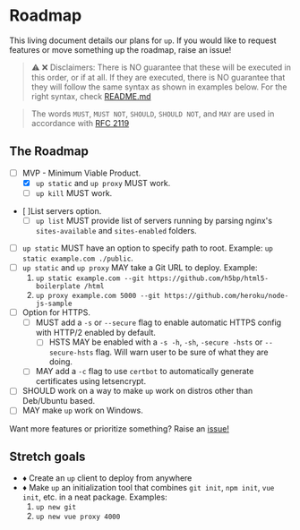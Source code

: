 # Roadmap

This living document details our plans for `up`. If you would like to request features or move something up the roadmap, raise an issue!

> ⚠️ ❌ Disclaimers: There is NO guarantee that these will be executed in this order, or if at all. If they are executed, there is NO guarantee that they will follow the same syntax as shown in examples below. For the right syntax, check [README.md](README.md)

> The words `MUST`, `MUST NOT`, `SHOULD`, `SHOULD NOT`, and `MAY` are used in accordance with [RFC 2119](https://tools.ietf.org/html/rfc2119)

## The Roadmap

- [ ] MVP - Minimum Viable Product.
  - [x] `up static` and `up proxy` MUST work.
  - [ ] `up kill` MUST work.
- [ ]List servers option.
  - [ ] `up list` MUST provide list of servers running by parsing nginx's `sites-available` and `sites-enabled` folders.
- [ ] `up static` MUST have an option to specify path to root. Example: `up static example.com ./public`.
- [ ] `up static` and `up proxy` MAY take a Git URL to deploy. Example:
  1. `up static example.com --git https://github.com/h5bp/html5-boilerplate /html`
  2. `up proxy example.com 5000 --git https://github.com/heroku/node-js-sample`
- [ ] Option for HTTPS.
  - [ ] MUST add a `-s` or `--secure` flag to enable automatic HTTPS config with HTTP/2 enabled by default.
    - [ ] HSTS MAY be enabled with a `-s -h`, `-sh`, `-secure -hsts` or `--secure-hsts` flag. Will warn user to be sure of what they are doing.
  - [ ] MAY add a `-c` flag to use `certbot` to automatically generate certificates using letsencrypt.
- [ ] SHOULD work on a way to make `up` work on distros other than Deb/Ubuntu based.
- [ ] MAY make `up` work on Windows.

Want more features or prioritize something? Raise an [issue!](https://github.com/codefeathers/up-serve/issues)

## Stretch goals

- ♦ Create an `up` client to deploy from anywhere
- ♦ Make `up` an initialization tool that combines `git init`, `npm init`, `vue init`, etc. in a neat package. Examples:
  1. `up new git`
  2. `up new vue proxy 4000`